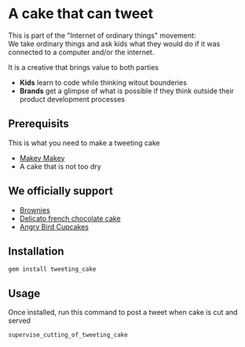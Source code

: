 # A cake that can tweet

This is part of the "Internet of ordinary things" movement:  
We take ordinary things and ask kids what they would do if it was connected to a computer and/or the internet.

It is a creative that brings value to both parties
* __Kids__ learn to code while thinking witout bounderies
* __Brands__ get a glimpse of what is possible if they think outside their product development processes 

## Prerequisits
This is what you need to make a tweeting cake
* [Makey Makey](http://makeymakey.com/)
* A cake that is not too dry

## We officially support
* [Brownies](http://www.bbcgoodfood.com/recipes/1223/bestever-brownies)
* [Delicato french chocolate cake](http://www.delicato.se/48/74/Fransk-Chokladtarta.html)
* [Angry Bird Cupcakes](http://thecraftingchicks.com/2011/03/angry-birds-cupcakes.html)

## Installation
```gem install tweeting_cake```

## Usage
Once installed, run this command to post a tweet when cake is cut and served
```bash
supervise_cutting_of_tweeting_cake
 ```

